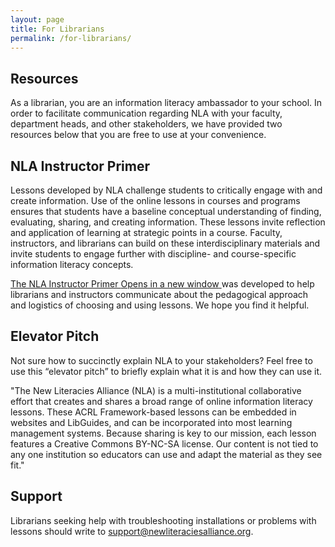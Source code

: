 ```yaml
---
layout: page
title: For Librarians
permalink: /for-librarians/
---
```


<div class="entry-content" itemprop="articleBody">
    <div class="title">
        <h2>Resources</h2>
    </div>
    <div class="contentbox">
        <p>As a librarian, you are an information literacy ambassador to your school. In order to facilitate communication regarding NLA with your faculty, department heads, and other stakeholders, we have provided two resources below that you are free to use at your convenience.</p>
    </div>
    <div class="title">
        <h2>NLA Instructor Primer</h2>
    </div>
    <div class="contentbox">
        <p>Lessons developed by NLA challenge students to critically engage with and create information. Use of the online lessons in courses and programs ensures that students have a baseline conceptual understanding of finding, evaluating, sharing, and creating information. These lessons invite reflection and application of learning at strategic points in a course. Faculty, instructors, and librarians can build on these interdisciplinary materials and invite students to engage further with discipline- and course-specific information literacy concepts.</p>
        <p>
            <a href="/assets/InstructorPrimer.pdf" target="_blank" rel="noopener">The NLA Instructor Primer <span class="icon-webfont fa-external-link" aria-hidden="true"></span>
                <span class="screen-reader-text">Opens in a new window</span>
            </a> was developed to help librarians and instructors communicate about the pedagogical approach and logistics of choosing and using lessons. We hope you find it helpful.
        </p>
    </div>
    <div class="title">
        <h2>Elevator Pitch</h2>
    </div>
    <div class="contentbox">
        <p>Not sure how to succinctly explain NLA to your stakeholders? Feel free to use this “elevator pitch” to briefly explain what it is and how they can use it.</p>
        <p>"The New Literacies Alliance (NLA) is a multi-institutional collaborative effort that creates and shares a broad range of online information literacy lessons. These ACRL Framework-based lessons can be embedded in websites and LibGuides, and can be incorporated into most learning management systems. Because sharing is key to our mission, each lesson features a Creative Commons BY-NC-SA license. Our content is not tied to any one institution so educators can use and adapt the material as they see fit."</p>
    </div>
    <div class="title">
        <h2>Support</h2>
    </div>
    <div class="contentbox">
        <p>Librarians seeking help with troubleshooting installations or problems with lessons should write to <a href="mailto:support@newliteraciesalliance.org">support@newliteraciesalliance.org</a>. </p>
    </div>
</div>

